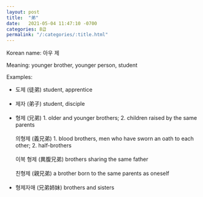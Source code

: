 ```yaml
---
layout: post
title:  "弟"
date:   2021-05-04 11:47:10 -0700
categories: 8급
permalink: "/:categories/:title.html"
---
```


Korean name: 아우 제

Meaning: younger brother, younger person, student

Examples:
* 도제 (徒弟) student, apprentice <br><br>
* 제자 (弟子) student, disciple <br><br>
* 형제 (兄弟) 1. older and younger brothers; 2. children raised by the same parents <br><br>
  의형제 (義兄弟) 1. blood brothers, men who have sworn an oath to each other; 2. half-brothers <br><br>
  이복 형제 (異腹兄弟) brothers sharing the same father <br><br>
  친형제 (親兄弟) a brother born to the same parents as oneself <br><br>
* 형제자매 (兄弟姉妹) brothers and sisters <br><br>
